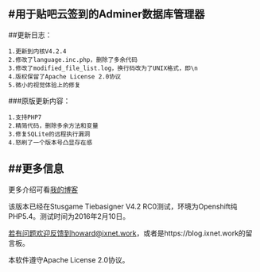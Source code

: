 #用于贴吧云签到的Adminer数据库管理器
--------

##更新日志：
```
1.更新到内核V4.2.4
2.修改了language.inc.php，删除了多余代码
3.修改了modified_file_list.log，换行码改为了UNIX格式，即\n
4.版权保留了Apache License 2.0协议
5.微小的视觉体验上的修复
```
###原版更新内容：
```
1.支持PHP7
2.精简代码，删除多余方法和变量
3.修复SQLite的远程执行漏洞
4.怒刷了一个版本号凸显存在感
```

##更多信息
--------
更多介绍可看[我的博客](https://blog.ixnet.work/2016/01/22/adminer/)

该版本已经在Stusgame Tiebasigner V4.2 RC0测试，环境为Openshift纯PHP5.4。测试时间为2016年2月10日。

若有问题欢迎反馈到howard@ixnet.work，或者是https://blog.ixnet.work的留言板。

本软件遵守Apache License 2.0协议。

